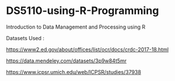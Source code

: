 # DS5110-using-R-Programming
Introduction to Data Management and Processing using R

Datasets Used : 

https://www2.ed.gov/about/offices/list/ocr/docs/crdc-2017-18.html

https://data.mendeley.com/datasets/3p9w84t5mr

https://www.icpsr.umich.edu/web/ICPSR/studies/37938

